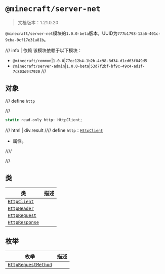 # `@minecraft/server-net`

> 文档版本：1.21.0.20

`@minecraft/server-net`模块的`1.0.0-beta`版本，UUID为`777b1798-13a6-401c-9cba-0cf17e31a81b`。

/// info | 依赖
该模块依赖于以下模块：

- `@minecraft/common`|`1.0.0`|`77ec12b4-1b2b-4c98-8d34-d1cd63f849d5`
- `@minecraft/server-admin`|`1.0.0-beta`|`53d7f2bf-bf9c-49c4-ad1f-7c803d947920`
///

## 对象

/// define
`http`


///

```js
static read-only http: HttpClient;
```

/// html | div.result
//// define
`http`：[`HttpClient`](./httpclient.md)

- 属性。


////

///


## 类

|类|描述|
|---|---|
|[`HttpClient`](./httpclient.md)||
|[`HttpHeader`](./httpheader.md)||
|[`HttpRequest`](./httprequest.md)||
|[`HttpResponse`](./httpresponse.md)||

## 枚举

|枚举|描述|
|---|---|
|[`HttpRequestMethod`](./httprequestmethod.md)||

